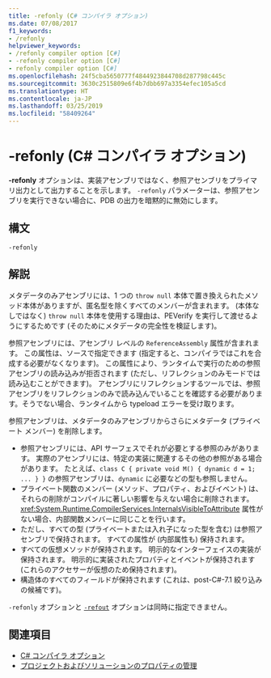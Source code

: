 ```yaml
---
title: -refonly (C# コンパイラ オプション)
ms.date: 07/08/2017
f1_keywords:
- /refonly
helpviewer_keywords:
- /refonly compiler option [C#]
- -refonly compiler option [C#]
- refonly compiler option [C#]
ms.openlocfilehash: 24f5cba5650777f4844923844708d287798c445c
ms.sourcegitcommit: 3630c2515809e6f4b7dbb697a3354efec105a5cd
ms.translationtype: HT
ms.contentlocale: ja-JP
ms.lasthandoff: 03/25/2019
ms.locfileid: "58409264"
---
```

# <a name="-refonly-c-compiler-options"></a>-refonly (C# コンパイラ オプション)

**-refonly** オプションは、実装アセンブリではなく、参照アセンブリをプライマリ出力として出力することを示します。 `-refonly` パラメーターは、参照アセンブリを実行できない場合に、PDB の出力を暗黙的に無効にします。

## <a name="syntax"></a>構文

```console
-refonly
```

## <a name="remarks"></a>解説

メタデータのみアセンブリには、1 つの `throw null` 本体で置き換えられたメソッド本体がありますが、匿名型を除くすべてのメンバーが含まれます。 (本体なしではなく) `throw null` 本体を使用する理由は、PEVerify を実行して渡せるようにするためです (そのためにメタデータの完全性を検証します)。

参照アセンブリには、アセンブリ レベルの `ReferenceAssembly` 属性が含まれます。 この属性は、ソースで指定できます (指定すると、コンパイラではこれを合成する必要がなくなります)。 この属性により、ランタイムで実行のための参照アセンブリの読み込みが拒否されます (ただし、リフレクションのみモードでは読み込むことができます)。 アセンブリにリフレクションするツールでは、参照アセンブリをリフレクションのみで読み込んでいることを確認する必要があります。そうでない場合、ランタイムから typeload エラーを受け取ります。

参照アセンブリは、メタデータのみアセンブリからさらにメタデータ (プライベート メンバー) を削除します。

- 参照アセンブリには、API サーフェスでそれが必要とする参照のみがあります。 実際のアセンブリには、特定の実装に関連するその他の参照がある場合があります。 たとえば、`class C { private void M() { dynamic d = 1; ... } }` の参照アセンブリは、`dynamic` に必要などの型も参照しません。
- プライベート関数のメンバー (メソッド、プロパティ、およびイベント) は、それらの削除がコンパイルに著しい影響を与えない場合に削除されます。 <xref:System.Runtime.CompilerServices.InternalsVisibleToAttribute> 属性がない場合、内部関数メンバーに同じことを行います。
- ただし、すべての型 (プライベートまたは入れ子になった型を含む) は参照アセンブリで保持されます。 すべての属性が (内部属性も) 保持されます。
- すべての仮想メソッドが保持されます。 明示的なインターフェイスの実装が保持されます。 明示的に実装されたプロパティとイベントが保持されます (これらのアクセサーが仮想のため保持されます)。
- 構造体のすべてのフィールドが保持されます  (これは、post-C#-7.1 絞り込みの候補です)。

`-refonly` オプションと [`-refout`](refout-compiler-option.md) オプションは同時に指定できません。

## <a name="see-also"></a>関連項目

- [C# コンパイラ オプション](../../../csharp/language-reference/compiler-options/index.md)
- [プロジェクトおよびソリューションのプロパティの管理](/visualstudio/ide/managing-project-and-solution-properties)
